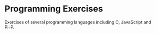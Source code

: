 # Programming Exercises

Exercises of several programming languages including C, JavaScript and PHP.


